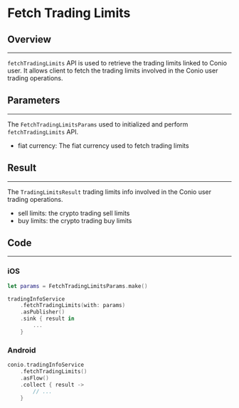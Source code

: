 # Fetch Trading Limits

## Overview
---
`fetchTradingLimits` API is used to retrieve the trading limits linked to Conio user. It allows client to fetch the trading limits involved in the Conio user trading operations.

## Parameters
---
The `FetchTradingLimitsParams` used to initialized and perform `fetchTradingLimits` API.

- fiat currency: The fiat currency used to fetch trading limits

## Result
---

The `TradingLimitsResult` trading limits info involved in the Conio user trading operations.

- sell limits: the crypto trading sell limits
- buy limits: the crypto trading buy limits

## Code
---
### iOS

```swift
let params = FetchTradingLimitsParams.make()

tradingInfoService
	.fetchTradingLimits(with: params)
	.asPublisher()
	.sink { result in 
		...
	}
```

### Android
```kotlin
conio.tradingInfoService
	.fetchTradingLimits()
	.asFlow()
	.collect { result ->
		// ...
	}
```